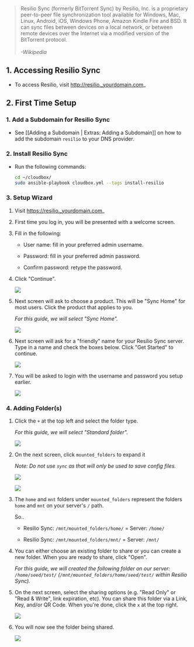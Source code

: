 > Resilio Sync (formerly BitTorrent Sync) by Resilio, Inc. is a proprietary peer-to-peer file synchronization tool available for Windows, Mac, Linux, Android, iOS, Windows Phone, Amazon Kindle Fire and BSD. It can sync files between devices on a local network, or between remote devices over the Internet via a modified version of the BitTorrent protocol. <br /><br /> _-Wikipedia_


## 1. Accessing Resilio Sync

 - To access Resilio, visit http://resilio._yourdomain.com_

## 2. First Time Setup

### 1. Add a Subdomain for Resilio Sync

 - See [[Adding a Subdomain | Extras: Adding a Subdomain]] on how to add the subdomain `resilio` to your DNS provider.


### 2. Install Resilio Sync

- Run the following commands: 

  ```bash
  cd ~/cloudbox/
  sudo ansible-playbook cloudbox.yml --tags install-resilio
  ```

### 3. Setup Wizard

1. Visit https://resilio._yourdomain.com_

1. First time you log in, you will be presented with a welcome screen.

1. Fill in the following:

   - User name: fill in your preferred admin username. 

   - Password: fill in your preferred admin password. 
   
   - Confirm password: retype the password. 

1. Click "Continue".

   ![](https://i.imgur.com/klEIhGQ.png)

1. Next screen will ask to choose a product. This will be "Sync Home" for most users. Click the product that applies to you. 

   _For this guide, we will select "Sync Home"._

   ![](https://i.imgur.com/vZ0vG4m.png)

1. Next screen will ask for a "friendly" name for your Resilio Sync server. Type in a name and check the boxes  below. Click "Get Started" to continue.

   ![](https://i.imgur.com/glH7nL1.png)

1. You will be asked to login with the username and password you setup earlier. 

   ![](https://i.imgur.com/SRFQNEP.png)


### 4. Adding Folder(s)

1. Click the `+` at the top left and select the folder type.

   _For this guide, we will select "Standard folder"._

   ![](https://i.imgur.com/HS3ENBc.png)

1. On the next screen, click `mounted_folders` to expand it 

   _Note: Do not use `sync` as that will only be used to save config files._

   ![](https://i.imgur.com/FUI8hA8.png)

   ![](https://i.imgur.com/ewuZ31k.png)

1. The `home` and `mnt` folders under `mounted_folders` represent the folders `home` and `mnt` on your server's `/` path. 

   So..
  
   - Resilio Sync: `/mnt/mounted_folders/home/` = Server: `/home/`

   - Resilio Sync: `/mnt/mounted_folders/mnt/` = Server: `/mnt/` 

1. You can either choose an existing folder to share or you can create a new folder. When you are ready to share, click "Open".

   _For this guide, we will created the following folder on our server: `/home/seed/test/` (`/mnt/mounted_folders/home/seed/test/` within Resilio Sync)._


1. On the next screen, select the sharing options (e.g. "Read Only" or "Read & Write", link expiration, etc). You can share this folder via a Link, Key, and/or QR Code. When you're done, click the `x` at the top right. 

   ![](https://i.imgur.com/nIP6HoJ.png)

1. You will now see the folder being shared. 

   ![](https://i.imgur.com/t5lrVP4.png)